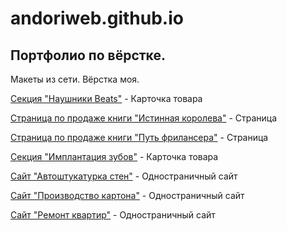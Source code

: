 # andoriweb.github.io
## Портфолио по вёрстке.

Макеты из сети. Вёрстка моя.


[Секция "Наушники Beats"](https://andoriweb.github.io/headphones_beats/ "Посмотреть сайт") - Карточка товара

[Страница по продаже книги "Истинная королева"](https://andoriweb.github.io/true_queen/ "Посмотреть сайт") - Страница

[Страница по продаже книги "Путь фрилансера"](https://andoriweb.github.io/path_freelancer/ "Посмотреть сайт") - Страница

[Секция "Имплантация зубов"](https://andoriweb.github.io/dental_implant/ "Посмотреть сайт") - Карточка товара

[Сайт "Автоштукатурка стен"](https://andoriweb.github.io/auto_plaster/ "Посмотреть сайт") - Одностраничный сайт

[Сайт "Производство картона"](https://andoriweb.github.io/cardboard/ "Посмотреть сайт") - Одностраничный сайт

[Сайт "Ремонт квартир"](https://andoriweb.github.io/repairs/ "Посмотреть сайт") - Одностраничный сайт
